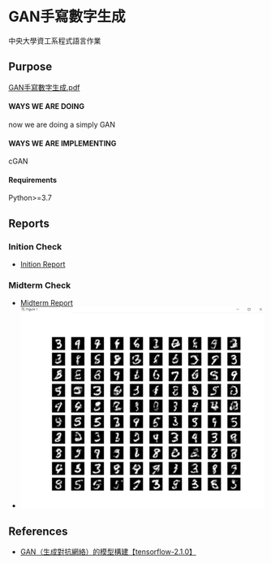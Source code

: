 # GAN手寫數字生成

中央大學資工系程式語言作業

## Purpose

[GAN手寫數字生成.pdf](/hw/GAN手寫數字生成.pdf)

#### WAYS WE ARE DOING

now we are doing a simply GAN

#### WAYS WE ARE IMPLEMENTING

cGAN

#### Requirements

Python>=3.7

## Reports

### Inition Check

* [Inition Report](/ans/inition_check/)

### Midterm Check

* [Midterm Report](/ans/midterm_check/GAN手寫數字生成_第12組.pdf)
* ![gan.py](/ans/midterm_check/gan.png)

## References

- [GAN（生成對抗網絡）的模型構建【tensorflow-2.1.0】](https://blog.csdn.net/gdhy9064/article/details/104106500)
